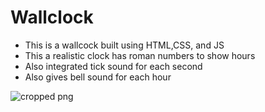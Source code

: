 # Wallclock
- This is a wallcock built using HTML,CSS, and JS
- This a realistic clock has roman numbers to show hours
- Also integrated tick sound for each second
- Also gives bell sound for each hour

![cropped png](https://github.com/mastan-shariff/js30/assets/92875375/b8f0ae4f-a8c0-491f-874e-81311495083d)
